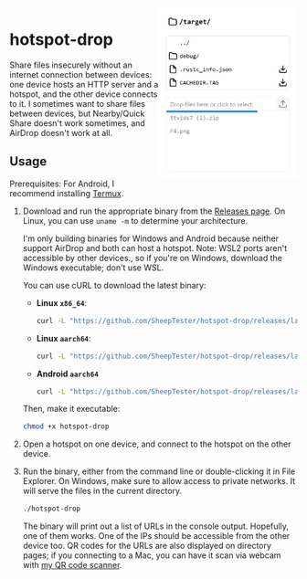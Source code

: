 <img src="./docs/screenshot.png" alt="File listing of a `target/` directory listing 3 files. The user has selected two files and is uploading them." height="300" align="right" />

# hotspot-drop

Share files insecurely without an internet connection between devices: one device hosts an HTTP server and a hotspot, and the other device connects to it.
I sometimes want to share files between devices, but Nearby/Quick Share doesn't work sometimes, and AirDrop doesn't work at all.

## Usage

Prerequisites: For Android, I recommend installing [Termux](https://termux.dev/).

1.  Download and run the appropriate binary from the [Releases page](https://github.com/SheepTester/hotspot-drop/releases).
    On Linux, you can use `uname -m` to determine your architecture.

    I'm only building binaries for Windows and Android because neither support AirDrop and both can host a hotspot.
    Note: WSL2 ports aren't accessible by other devices., so if you're on Windows, download the Windows executable; don't use WSL.

    You can use cURL to download the latest binary:

    - **Linux `x86_64`**:
      ```sh
      curl -L "https://github.com/SheepTester/hotspot-drop/releases/latest/download/hotspot-drop-x86_64-unknown-linux-gnu" > hotspot-drop
      ```
    - **Linux `aarch64`**:
      ```sh
      curl -L "https://github.com/SheepTester/hotspot-drop/releases/latest/download/hotspot-drop-aarch64-unknown-linux-gnu" > hotspot-drop
      ```
    - **Android `aarch64`**
      ```sh
      curl -L "https://github.com/SheepTester/hotspot-drop/releases/latest/download/hotspot-drop-aarch64-linux-android" > hotspot-drop
      ```

    Then, make it executable:

    ```sh
    chmod +x hotspot-drop
    ```

2.  Open a hotspot on one device, and connect to the hotspot on the other device.

3.  Run the binary, either from the command line or double-clicking it in File Explorer.
    On Windows, make sure to allow access to private networks.
    It will serve the files in the current directory.

    ```sh
    ./hotspot-drop
    ```

    The binary will print out a list of URLs in the console output. Hopefully, one of them works. One of the IPs should be accessible from the other device too.
    QR codes for the URLs are also displayed on directory pages; if you connecting to a Mac, you can have it scan via webcam with [my QR code scanner](https://sheeptester.github.io/qr/).

